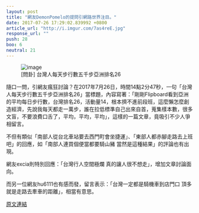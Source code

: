 ```yaml
---
layout: post
title: "網友DemonPomelo的提問引網路世界注目。"
date: 2017-07-26 17:29:02.839992 +0800
article_url: "http://i.imgur.com/7as4reE.jpg"
response_url: ""
push: 28
boo: 6
neutral: 21
---
```


<figure>
<img src="http://i.imgur.com/7as4reE.jpg" alt="image">
<figcaption>
[問卦] 台灣人每天步行數五千步亞洲排名26
</figcaption>
</figure>

隨口一問，引網友瘋狂討論？在2017年7月26日，時間14點2分47秒，一句「台灣人每天步行數五千步亞洲排名26」當標題，內容寫著：「剛剛Flipboard看到亞洲的平均每日步行數，台灣排名26，活動量14，根本擠不進前段班，這麼懶怎麼創造經濟，先說我每天都走一萬步，誰在拉低標準自己出來自首，蒐集樣本數，很多文盲，不要浪費口舌了，平均，平均，平均」，這樣的一篇文章，竟吸引不少人爭相留言。

不但有類似「南部人從台北車站要去西門町會坐捷運」、「東部人都赤腳走路去上班吧」的回應，如「南部人連買個便當都要騎山豬 當然是這種結果」的評論也有出現。

網友excia則特別回應：「台灣行人空間極爛 真的讓人很不想走」，增加文章討論面向。

而另一位網友hu6111也有感而發，留言表示：「台灣一定都是騎機車到店門口 頂多就是走路去牽車的距離」，相當有意思。

<a href = "https://www.ptt.cc/bbs/Gossiping/M.1501048971.A.3CD.html">原文連結</a>

